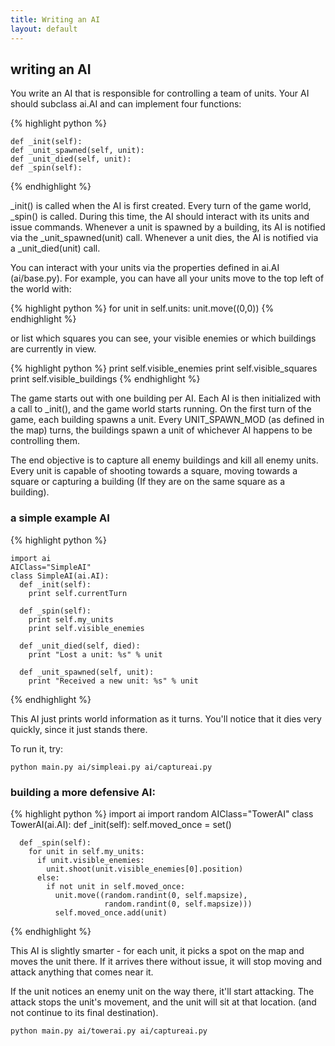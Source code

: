 ```yaml
---
title: Writing an AI
layout: default
---
```


## writing an AI

You write an AI that is responsible for controlling a team of units. Your AI
should subclass ai.AI and can implement four functions:


{% highlight python %}

    def _init(self):
    def _unit_spawned(self, unit):
    def _unit_died(self, unit):
    def _spin(self):

{% endhighlight %}

\_init() is called when the AI is first created. Every turn of the game world,
\_spin() is called. During this time, the AI should interact with its units and
issue commands. Whenever a unit is spawned by a building, its AI is notified
via the \_unit\_spawned(unit) call. Whenever a unit dies, the AI is notified via
a \_unit\_died(unit) call.

You can interact with your units via the properties defined in ai.AI
(ai/base.py). For example, you can have all your units move to the top left of
the world with:



{% highlight python %}
    for unit in self.units:
      unit.move((0,0))
{% endhighlight %}


or list which squares you can see, your visible enemies or which buildings are
currently in view.



{% highlight python %}
    print self.visible_enemies
    print self.visible_squares
    print self.visible_buildings
{% endhighlight %}


The game starts out with one building per AI. Each AI is then initialized with
a call to \_init(), and the game world starts running. On the first turn of the
game, each building spawns a unit. Every UNIT\_SPAWN\_MOD (as defined in the
map) turns, the buildings spawn a unit of whichever AI happens to be
controlling them.

The end objective is to capture all enemy buildings and kill all enemy units.
Every unit is capable of shooting towards a square, moving towards a square or
capturing a building (If they are on the same square as a building).

### a simple example AI



{% highlight python %}

    import ai
    AIClass="SimpleAI"
    class SimpleAI(ai.AI):
      def _init(self):
        print self.currentTurn

      def _spin(self):
        print self.my_units
        print self.visible_enemies

      def _unit_died(self, died):
        print "Lost a unit: %s" % unit

      def _unit_spawned(self, unit):
        print "Received a new unit: %s" % unit


{% endhighlight %}

This AI just prints world information as it turns. You'll notice that it dies
very quickly, since it just stands there.

To run it, try:



    python main.py ai/simpleai.py ai/captureai.py


### building a more defensive AI:



{% highlight python %}
    import ai
    import random
    AIClass="TowerAI"
    class TowerAI(ai.AI):
      def _init(self):
        self.moved_once = set()

      def _spin(self):
        for unit in self.my_units:
          if unit.visible_enemies:
            unit.shoot(unit.visible_enemies[0].position)
          else:
            if not unit in self.moved_once:
              unit.move((random.randint(0, self.mapsize),
                         random.randint(0, self.mapsize)))
              self.moved_once.add(unit)

{% endhighlight %}

This AI is slightly smarter - for each unit, it picks a spot on the map and
moves the unit there. If it arrives there without issue, it will stop moving
and attack anything that comes near it.

If the unit notices an enemy unit on the way there, it'll start attacking. The
attack stops the unit's movement, and the unit will sit at that location. (and
not continue to its final destination).



    python main.py ai/towerai.py ai/captureai.py


